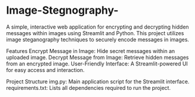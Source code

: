 # Image-Stegnography-

A simple, interactive web application for encrypting and decrypting hidden messages within images using Streamlit and Python. This project utilizes image steganography techniques to securely encode messages in images.

Features
Encrypt Message in Image: Hide secret messages within an uploaded image.
Decrypt Message from Image: Retrieve hidden messages from an encrypted image.
User-Friendly Interface: A Streamlit-powered UI for easy access and interaction.

Project Structure
img.py: Main application script for the Streamlit interface.
requirements.txt: Lists all dependencies required to run the project.
